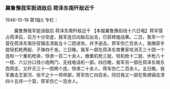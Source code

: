 ### 冀鲁豫我军挺进敌后  荷泽东南歼敌近千

1946-10-18
第1版()
专栏：

　　冀鲁豫我军挺进敌后
    荷泽东南歼敌近千
    【本报冀鲁豫前线十六日电】蒋军侵占荷泽后，后方十分空虚，我军连日向敌后出击，已获辉煌战果。二日，我军一个营在荷泽东南孙官镇击溃敌五十二团进攻，并予追击，蒋军伤亡百余人，我缴获手提轻机枪两挺、子弹四千发。三日晚，我军一部在荷泽东南曹家垓消灭三十团一个连和一个重机枪排，俘虏一百二十余人，缴重机枪三挺、轻机枪十二挺、步枪八十一枝、六公分口径小炮两门、无线电话机一部。四日晚，我军另一部在荷泽东南东西蒋庄，又歼灭三十一团两个连，俘虏二十余人，蒋军伤亡二百余人。五日晚，我军袭击王家河、徐干之十一师师部，蒋军伤亡四百余，同日我又一部在焦顺镇击溃四十五师一个营，蒋军伤亡一百余人。
